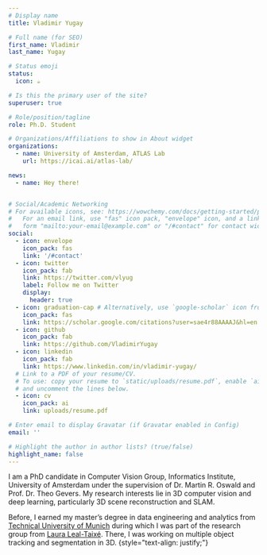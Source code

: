 ```yaml
---
# Display name
title: Vladimir Yugay

# Full name (for SEO)
first_name: Vladimir
last_name: Yugay

# Status emoji
status:
  icon: ☕️

# Is this the primary user of the site?
superuser: true

# Role/position/tagline
role: Ph.D. Student

# Organizations/Affiliations to show in About widget
organizations:
  - name: University of Amsterdam, ATLAS Lab
    url: https://icai.ai/atlas-lab/

news:
  - name: Hey there!


# Social/Academic Networking
# For available icons, see: https://wowchemy.com/docs/getting-started/page-builder/#icons
#   For an email link, use "fas" icon pack, "envelope" icon, and a link in the
#   form "mailto:your-email@example.com" or "/#contact" for contact widget.
social:
  - icon: envelope
    icon_pack: fas
    link: '/#contact'
  - icon: twitter
    icon_pack: fab
    link: https://twitter.com/vlyug
    label: Follow me on Twitter
    display:
      header: true
  - icon: graduation-cap # Alternatively, use `google-scholar` icon from `ai` icon pack
    icon_pack: fas
    link: https://scholar.google.com/citations?user=sae4r88AAAAJ&hl=en
  - icon: github
    icon_pack: fab
    link: https://github.com/VladimirYugay
  - icon: linkedin
    icon_pack: fab
    link: https://www.linkedin.com/in/vladimir-yugay/
  # Link to a PDF of your resume/CV.
  # To use: copy your resume to `static/uploads/resume.pdf`, enable `ai` icons in `params.yaml`,
  # and uncomment the lines below.
  - icon: cv
    icon_pack: ai
    link: uploads/resume.pdf

# Enter email to display Gravatar (if Gravatar enabled in Config)
email: ''

# Highlight the author in author lists? (true/false)
highlight_name: false
---
```


I am a PhD candidate in Computer Vision Group, Informatics Institute, University of Amsterdam under the supervision of Dr. Martin R. Oswald and Prof. Dr. Theo Gevers. My research interests lie in 3D computer vision and deep learning, particularly 3D scene reconstruction and SLAM. 

Before, I earned my master’s degree in data engineering and analytics from [Technical University of Munich](https://www.tum.de/en/) during which I was part of the research group from [Laura Leal-Taixé](https://dvl.in.tum.de/team/lealtaixe/). There, I was working on multiple object tracking and segmentation in 3D.
{style="text-align: justify;"}
